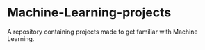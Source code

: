 # Machine-Learning-projects
A repository containing projects made to get familiar with Machine Learning.
